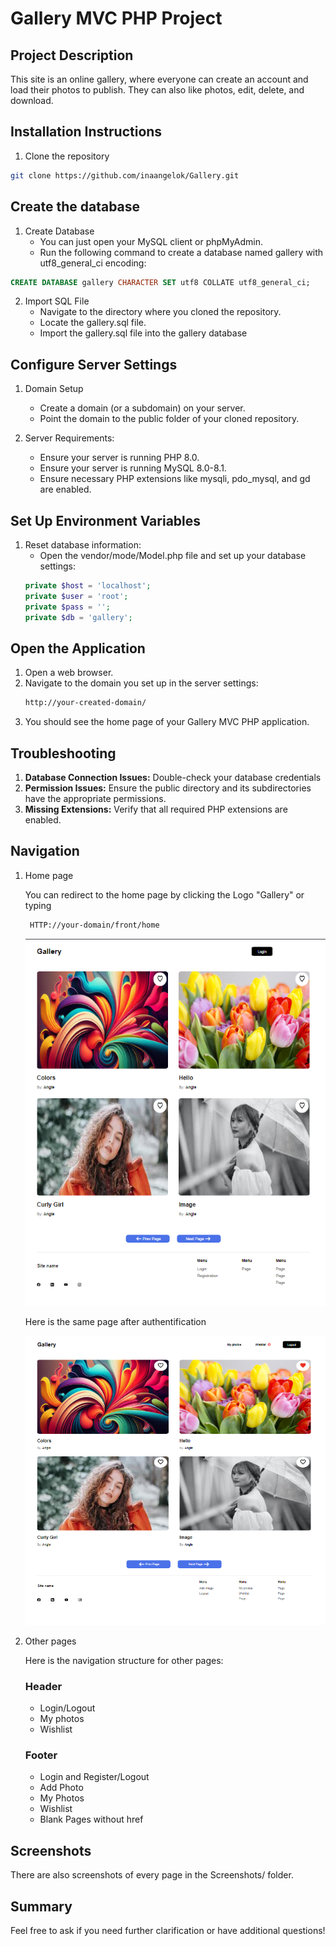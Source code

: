 # Gallery MVC PHP Project

## Project Description
This site is an online gallery, where everyone can create an account and load their photos to publish.
They can also like photos, edit, delete, and download.

## Installation Instructions
1. Clone the repository
```sh
git clone https://github.com/inaangelok/Gallery.git

```
## Create the database
1. Create Database
   * You can just open your MySQL client or phpMyAdmin.
   * Run the following command to create a database named gallery with utf8_general_ci encoding:

```sql
CREATE DATABASE gallery CHARACTER SET utf8 COLLATE utf8_general_ci;
```
2. Import SQL File
   * Navigate to the directory where you cloned the repository.
   * Locate the gallery.sql file.
   * Import the gallery.sql file into the gallery database

## Configure Server Settings
1. Domain Setup
   * Create a domain (or a subdomain) on your server.
   * Point the domain to the public folder of your cloned repository.

2. Server Requirements:
   * Ensure your server is running PHP 8.0.
   * Ensure your server is running MySQL 8.0-8.1.
   * Ensure necessary PHP extensions like mysqli, pdo_mysql, and gd are enabled.

     
## Set Up Environment Variables
1. Reset database information:
   * Open the vendor/mode/Model.php file and set up your database settings:
    ```php
    private $host = 'localhost';
    private $user = 'root';
    private $pass = '';
    private $db = 'gallery';
    
    ```

## Open the Application
1. Open a web browser.
2. Navigate to the domain you set up in the server settings:
   ```sh
   http://your-created-domain/

   ```
3. You should see the home page of your Gallery MVC PHP application.

## Troubleshooting
1. **Database Connection Issues:** Double-check your database credentials
2. **Permission Issues:** Ensure the public directory and its subdirectories have the appropriate permissions.
3. **Missing Extensions:** Verify that all required PHP extensions are enabled.

## Navigation
1. Home page
   
   You can redirect to the home page by clicking the Logo "Gallery" or typing
   ```sh
    HTTP://your-domain/front/home
   ```
   
   ![Home page](https://github.com/inaangelok/Gallery/blob/main/Screenshots/Screenshot%202024-06-22%20202135.png)
   
   Here is the same page after authentification
   
   ![Home Page Registered](https://github.com/inaangelok/Gallery/blob/main/Screenshots/Screenshot%202024-06-22%20202238.png?raw=true)

3. Other pages

   Here is the navigation structure for other pages:
   ### Header
   
      * Login/Logout
      * My photos
      * Wishlist
  
   ### Footer
   
      * Login and Register/Logout
      * Add Photo
      * My Photos
      * Wishlist
      * Blank Pages without href
  
  ## Screenshots

  There are also screenshots of every page in the Screenshots/ folder.

## Summary

Feel free to ask if you need further clarification or have additional questions!

